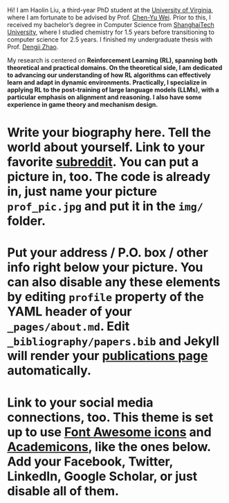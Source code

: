 Hi! I am Haolin Liu, a third-year PhD student at the [University of Virginia](https://www.virginia.edu/), where I am fortunate to be advised by Prof. [Chen-Yu Wei](https://bahh723.github.io/). Prior to this, I received my bachelor’s degree in Computer Science from [ShanghaiTech University](https://www.shanghaitech.edu.cn/eng/), where I studied chemistry for 1.5 years before transitioning to computer science for 2.5 years. I finished my undergraduate thesis with Prof. [Dengji Zhao](http://dengji-zhao.net/).

My research is centered on <b>Reinforcement Learning (RL)<b>, spanning both theoretical and practical domains. On the theoretical side, I am dedicated to advancing our understanding of how RL algorithms can effectively learn and adapt in dynamic environments. Practically, 
I specialize in applying RL to the post-training of large language models (LLMs), with a particular emphasis on alignment and reasoning. I also have some experience in game theory and mechanism design.

# Write your biography here. Tell the world about yourself. Link to your favorite [subreddit](http://reddit.com). You can put a picture in, too. The code is already in, just name your picture `prof_pic.jpg` and put it in the `img/` folder.

# Put your address / P.O. box / other info right below your picture. You can also disable any these elements by editing `profile` property of the YAML header of your `_pages/about.md`. Edit `_bibliography/papers.bib` and Jekyll will render your [publications page](/al-folio/publications/) automatically.

# Link to your social media connections, too. This theme is set up to use [Font Awesome icons](https://fontawesome.com/) and [Academicons](https://jpswalsh.github.io/academicons/), like the ones below. Add your Facebook, Twitter, LinkedIn, Google Scholar, or just disable all of them.
